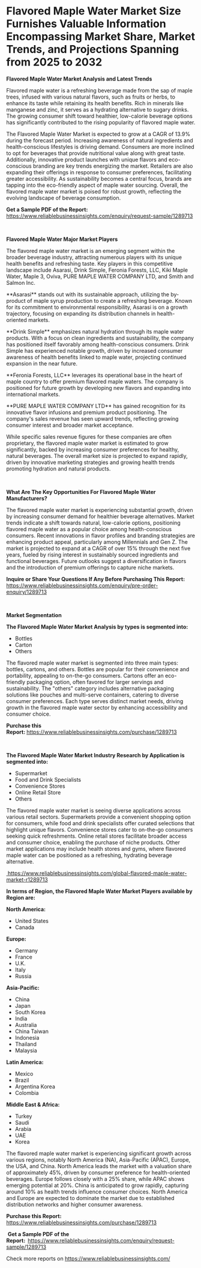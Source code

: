 <p><h1>Flavored Maple Water Market Size Furnishes Valuable Information Encompassing Market Share, Market Trends, and Projections Spanning from 2025 to 2032</h1></p><p><strong>Flavored Maple Water Market Analysis and Latest Trends</strong></p>
<p><p>Flavored maple water is a refreshing beverage made from the sap of maple trees, infused with various natural flavors, such as fruits or herbs, to enhance its taste while retaining its health benefits. Rich in minerals like manganese and zinc, it serves as a hydrating alternative to sugary drinks. The growing consumer shift toward healthier, low-calorie beverage options has significantly contributed to the rising popularity of flavored maple water.</p><p>The Flavored Maple Water Market is expected to grow at a CAGR of 13.9% during the forecast period. Increasing awareness of natural ingredients and health-conscious lifestyles is driving demand. Consumers are more inclined to opt for beverages that provide nutritional value along with great taste. Additionally, innovative product launches with unique flavors and eco-conscious branding are key trends energizing the market. Retailers are also expanding their offerings in response to consumer preferences, facilitating greater accessibility. As sustainability becomes a central focus, brands are tapping into the eco-friendly aspect of maple water sourcing. Overall, the flavored maple water market is poised for robust growth, reflecting the evolving landscape of beverage consumption.</p></p>
<p><strong>Get a Sample PDF of the Report:&nbsp;</strong> <a href="https://www.reliablebusinessinsights.com/enquiry/request-sample/1289713?utm_campaign=112&utm_medium=2&utm_source=Github&utm_content=ia&utm_term=16012025&utm_id=flavored-maple-water">https://www.reliablebusinessinsights.com/enquiry/request-sample/1289713</a></p>
<p>&nbsp;</p>
<p><strong>Flavored Maple Water Major Market Players</strong></p>
<p><p>The flavored maple water market is an emerging segment within the broader beverage industry, attracting numerous players with its unique health benefits and refreshing taste. Key players in this competitive landscape include Asarasi, Drink Simple, Feronia Forests, LLC, Kiki Maple Water, Maple 3, Oviva, PURE MAPLE WATER COMPANY LTD, and Smith and Salmon Inc.</p><p>**Asarasi** stands out with its sustainable approach, utilizing the by-product of maple syrup production to create a refreshing beverage. Known for its commitment to environmental responsibility, Asarasi is on a growth trajectory, focusing on expanding its distribution channels in health-oriented markets.</p><p>**Drink Simple** emphasizes natural hydration through its maple water products. With a focus on clean ingredients and sustainability, the company has positioned itself favorably among health-conscious consumers. Drink Simple has experienced notable growth, driven by increased consumer awareness of health benefits linked to maple water, projecting continued expansion in the near future.</p><p>**Feronia Forests, LLC** leverages its operational base in the heart of maple country to offer premium flavored maple waters. The company is positioned for future growth by developing new flavors and expanding into international markets. </p><p>**PURE MAPLE WATER COMPANY LTD** has gained recognition for its innovative flavor infusions and premium product positioning. The company's sales revenue has seen upward trends, reflecting growing consumer interest and broader market acceptance.</p><p>While specific sales revenue figures for these companies are often proprietary, the flavored maple water market is estimated to grow significantly, backed by increasing consumer preferences for healthy, natural beverages. The overall market size is projected to expand rapidly, driven by innovative marketing strategies and growing health trends promoting hydration and natural products.</p></p>
<p>&nbsp;</p>
<p><strong>What Are The Key Opportunities For Flavored Maple Water Manufacturers?</strong></p>
<p><p>The flavored maple water market is experiencing substantial growth, driven by increasing consumer demand for healthier beverage alternatives. Market trends indicate a shift towards natural, low-calorie options, positioning flavored maple water as a popular choice among health-conscious consumers. Recent innovations in flavor profiles and branding strategies are enhancing product appeal, particularly among Millennials and Gen Z. The market is projected to expand at a CAGR of over 15% through the next five years, fueled by rising interest in sustainably sourced ingredients and functional beverages. Future outlooks suggest a diversification in flavors and the introduction of premium offerings to capture niche markets.</p></p>
<p><strong>Inquire or Share Your Questions If Any Before Purchasing This Report:</strong> <a href="https://www.reliablebusinessinsights.com/enquiry/pre-order-enquiry/1289713?utm_campaign=112&utm_medium=2&utm_source=Github&utm_content=ia&utm_term=16012025&utm_id=flavored-maple-water">https://www.reliablebusinessinsights.com/enquiry/pre-order-enquiry/1289713</a></p>
<p>&nbsp;</p>
<p><strong>Market Segmentation</strong></p>
<p><strong>The Flavored Maple Water Market Analysis by types is segmented into:</strong></p>
<p><ul><li>Bottles</li><li>Carton</li><li>Others</li></ul></p>
<p><p>The flavored maple water market is segmented into three main types: bottles, cartons, and others. Bottles are popular for their convenience and portability, appealing to on-the-go consumers. Cartons offer an eco-friendly packaging option, often favored for larger servings and sustainability. The "others" category includes alternative packaging solutions like pouches and multi-serve containers, catering to diverse consumer preferences. Each type serves distinct market needs, driving growth in the flavored maple water sector by enhancing accessibility and consumer choice.</p></p>
<p><strong>Purchase this Report:&nbsp;</strong><a href="https://www.reliablebusinessinsights.com/purchase/1289713?utm_campaign=112&utm_medium=2&utm_source=Github&utm_content=ia&utm_term=16012025&utm_id=flavored-maple-water">https://www.reliablebusinessinsights.com/purchase/1289713</a></p>
<p>&nbsp;</p>
<p><strong>The Flavored Maple Water Market Industry Research by Application is segmented into:</strong></p>
<p><ul><li>Supermarket</li><li>Food and Drink Specialists</li><li>Convenience Stores</li><li>Online Retail Store</li><li>Others</li></ul></p>
<p><p>The flavored maple water market is seeing diverse applications across various retail sectors. Supermarkets provide a convenient shopping option for consumers, while food and drink specialists offer curated selections that highlight unique flavors. Convenience stores cater to on-the-go consumers seeking quick refreshments. Online retail stores facilitate broader access and consumer choice, enabling the purchase of niche products. Other market applications may include health stores and gyms, where flavored maple water can be positioned as a refreshing, hydrating beverage alternative.</p></p>
<p><a href="https://www.reliablebusinessinsights.com/global-flavored-maple-water-market-r1289713?utm_campaign=112&utm_medium=2&utm_source=Github&utm_content=ia&utm_term=16012025&utm_id=flavored-maple-water">&nbsp;https://www.reliablebusinessinsights.com/global-flavored-maple-water-market-r1289713</a></p>
<p><strong>In terms of Region, the Flavored Maple Water Market Players available by Region are:</strong></p>
<p>
    <p> <strong> North America: </strong>
        <ul>
            <li>United States</li>
            <li>Canada</li>
        </ul>
        </p> 
    <p> <strong> Europe: </strong>
        <ul>
            <li>Germany</li>
            <li>France</li>
            <li>U.K.</li>
            <li>Italy</li>
            <li>Russia</li>
        </ul>
        </p> 
    <p> <strong> Asia-Pacific: </strong>
        <ul>
            <li>China</li>
            <li>Japan</li>
            <li>South Korea</li>
            <li>India</li>
            <li>Australia</li>
            <li>China Taiwan</li>
            <li>Indonesia</li>
            <li>Thailand</li>
            <li>Malaysia</li>
        </ul>
        </p> 
    <p> <strong> Latin America: </strong>
        <ul>
            <li>Mexico</li>
            <li>Brazil</li>
            <li>Argentina Korea</li>
            <li>Colombia</li>
        </ul>
        </p> 
    <p> <strong> Middle East & Africa: </strong>
        <ul>
            <li>Turkey</li>
            <li>Saudi</li>
            <li>Arabia</li>
            <li>UAE</li>
            <li>Korea</li>
        </ul>
    </p>
    </p>
<p><p>The flavored maple water market is experiencing significant growth across various regions, notably North America (NA), Asia-Pacific (APAC), Europe, the USA, and China. North America leads the market with a valuation share of approximately 45%, driven by consumer preference for health-oriented beverages. Europe follows closely with a 25% share, while APAC shows emerging potential at 20%. China is anticipated to grow rapidly, capturing around 10% as health trends influence consumer choices. North America and Europe are expected to dominate the market due to established distribution networks and higher consumer awareness.</p></p>
<p><strong>Purchase this Report: </strong><a href="https://www.reliablebusinessinsights.com/purchase/1289713?utm_campaign=112&utm_medium=2&utm_source=Github&utm_content=ia&utm_term=16012025&utm_id=flavored-maple-water">https://www.reliablebusinessinsights.com/purchase/1289713</a></p>
<p>&nbsp;<strong>Get a Sample PDF of the Report:&nbsp;&nbsp;</strong><a href="https://www.reliablebusinessinsights.com/enquiry/request-sample/1289713?utm_campaign=112&utm_medium=2&utm_source=Github&utm_content=ia&utm_term=16012025&utm_id=flavored-maple-water">https://www.reliablebusinessinsights.com/enquiry/request-sample/1289713</a></p>
<p><strong></strong></p>
<p>Check more reports on <a href="https://www.reliablebusinessinsights.com/?utm_campaign=112&utm_medium=2&utm_source=Github&utm_content=ia&utm_term=16012025&utm_id=flavored-maple-water">https://www.reliablebusinessinsights.com/</a></p>